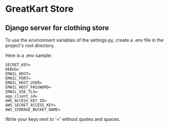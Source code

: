 # GreatKart Store
## Django server for clothing store

To use the environment variables of the settings.py, create a .env file in the project's root directory.

Here is a .env sample:

```
SECRET_KEY=
DEBUG=
EMAIL_HOST=
EMAIL_PORT=
EMAIL_HOST_USER=
EMAIL_HOST_PASSWORD=
EMAIL_USE_TLS=
app_client_id=
AWS_ACCESS_KEY_ID=
AWS_SECRET_ACCESS_KEY=
AWS_STORAGE_BUCKET_NAME=
```

Write your keys next to '=' without quotes and spaces.